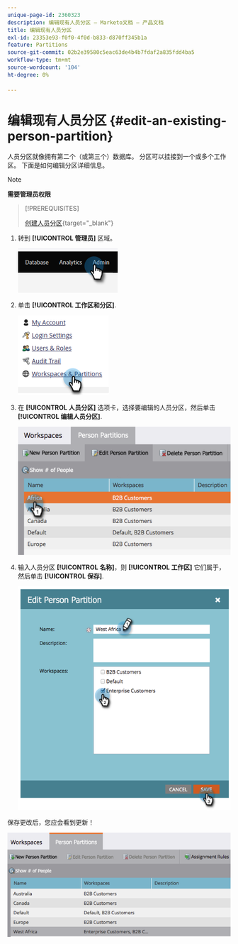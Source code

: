 ```yaml
---
unique-page-id: 2360323
description: 编辑现有人员分区 — Marketo文档 — 产品文档
title: 编辑现有人员分区
exl-id: 23353e93-f0f0-4f0d-b833-d870ff345b1a
feature: Partitions
source-git-commit: 02b2e39580c5eac63de4b4b7fdaf2a835fdd4ba5
workflow-type: tm+mt
source-wordcount: '104'
ht-degree: 0%

---
```


# 编辑现有人员分区 {#edit-an-existing-person-partition}

人员分区就像拥有第二个（或第三个）数据库。 分区可以挂接到一个或多个工作区。 下面是如何编辑分区详细信息。

>[!NOTE]
>
>**需要管理员权限**

>[!PREREQUISITES]
>
>[创建人员分区](/help/marketo/product-docs/administration/workspaces-and-person-partitions/create-a-person-partition.md){target="_blank"}

1. 转到 **[!UICONTROL 管理员]** 区域。

   ![](assets/edit-an-existing-person-partition-1.png)

1. 单击 **[!UICONTROL 工作区和分区]**.

   ![](assets/edit-an-existing-person-partition-2.png)

1. 在 **[!UICONTROL 人员分区]** 选项卡，选择要编辑的人员分区，然后单击 **[!UICONTROL 编辑人员分区]**.

   ![](assets/edit-an-existing-person-partition-3.png)

1. 输入人员分区 **[!UICONTROL 名称]**，则 **[!UICONTROL 工作区]** 它们属于，然后单击 **[!UICONTROL 保存]**.

   ![](assets/edit-an-existing-person-partition-4.png)

保存更改后，您应会看到更新！

![](assets/edit-an-existing-person-partition-5.png)
